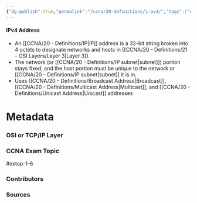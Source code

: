```yaml
---
{"dg-publish":true,"permalink":"/ccna/20-definitions/i-pv4/","tags":["defs_ccna"],"created":"2023-11-04T12:45:23.000-07:00","updated":"2023-11-12T18:24:11.901-08:00"}
---
```


#### IPv4 Address
- An [[CCNA/20 - Definitions/IP\|IP]] address is a 32-bit string broken into 4 octets to designate networks and hosts in [[CCNA/20 - Definitions/21 - OSI Layers/Layer 3\|Layer 3]].
- The network (or [[CCNA/20 - Definitions/IP subnet\|subnet]]) portion stays fixed, and the host portion must be unique to the network or [[CCNA/20 - Definitions/IP subnet\|subnet]] it is in.
- Uses [[CCNA/20 - Definitions/Broadcast Address\|Broadcast]], [[CCNA/20 - Definitions/Multicast Address\|Multicast]], and [[CCNA/20 - Definitions/Unicast Address\|Unicast]] addresses

# Metadata
### OSI or TCP/IP Layer

### CCNA Exam Topic
#extop-1-6
### Contributors

### Sources
